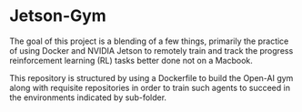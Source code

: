 # Jetson-Gym

The goal of this project is a blending of a few things, primarily the practice of using Docker and NVIDIA Jetson to remotely train and track the
progress reinforcement learning (RL) tasks better done not on a Macbook.


This repository is structured by using a Dockerfile to build the Open-AI gym along with requisite repositories in order to train
such agents to succeed in the environments indicated by sub-folder.
